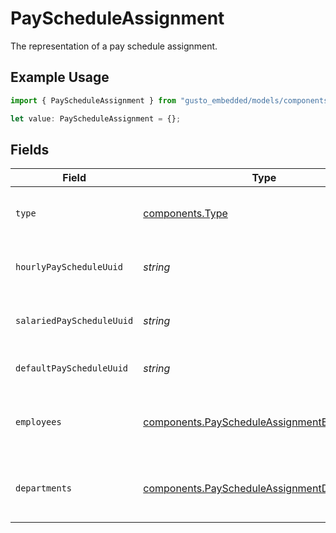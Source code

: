 # PayScheduleAssignment

The representation of a pay schedule assignment.

## Example Usage

```typescript
import { PayScheduleAssignment } from "gusto_embedded/models/components";

let value: PayScheduleAssignment = {};
```

## Fields

| Field                                                                                                      | Type                                                                                                       | Required                                                                                                   | Description                                                                                                |
| ---------------------------------------------------------------------------------------------------------- | ---------------------------------------------------------------------------------------------------------- | ---------------------------------------------------------------------------------------------------------- | ---------------------------------------------------------------------------------------------------------- |
| `type`                                                                                                     | [components.Type](../../models/components/type.md)                                                         | :heavy_minus_sign:                                                                                         | The pay schedule assignment type.                                                                          |
| `hourlyPayScheduleUuid`                                                                                    | *string*                                                                                                   | :heavy_minus_sign:                                                                                         | Pay schedule for hourly employees.                                                                         |
| `salariedPayScheduleUuid`                                                                                  | *string*                                                                                                   | :heavy_minus_sign:                                                                                         | Pay schedule for salaried employees.                                                                       |
| `defaultPayScheduleUuid`                                                                                   | *string*                                                                                                   | :heavy_minus_sign:                                                                                         | Default pay schedule for employees.                                                                        |
| `employees`                                                                                                | [components.PayScheduleAssignmentEmployee](../../models/components/payscheduleassignmentemployee.md)[]     | :heavy_minus_sign:                                                                                         | List of employees and their pay schedules.                                                                 |
| `departments`                                                                                              | [components.PayScheduleAssignmentDepartment](../../models/components/payscheduleassignmentdepartment.md)[] | :heavy_minus_sign:                                                                                         | List of departments and their pay schedules.                                                               |